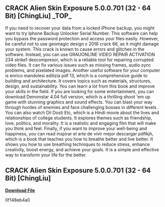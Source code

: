 ## CRACK Alien Skin Exposure 5.0.0.701 (32 - 64 Bit) [ChingLiu] \_TOP\_

  
If you need to recover your data from a locked iPhone backup, you might want to try Iphone Backup Unlocker Serial Number. This software can help you bypass the password protection and access your files easily. However, be careful not to use geomagic design x 2016 crack 66, as it might damage your system. This crack is known to cause errors and glitches in the software. Instead, you can use GRAUONLINE VIDEO REPAIR ACTIVATION 234 strike1 descompresor, which is a reliable tool for repairing corrupted video files. It can fix various issues such as missing frames, audio sync problems, and pixelated images. Another useful software for your computer is enrico mandolesi edilizia pdf 13, which is a comprehensive guide to building and architecture. It covers topics such as materials, structures, design, and sustainability. You can learn a lot from this book and improve your skills in the field. If you are looking for some entertainment, you can download Demonstar 4.04 full version, which is a thrilling shoot 'em up game with stunning graphics and sound effects. You can blast your way through hordes of enemies and face challenging bosses in different levels. You can also watch Dil Dosti Etc, which is a Hindi movie about the lives and relationships of college students. It explores themes such as friendship, love, politics, and morality. It is a realistic and engaging film that will make you think and feel. Finally, if you want to improve your well-being and happiness, you can read inspirar el arte de vivir mejor descargar pdflkjh, which is a book that teaches you how to breathe better and live better. It shows you how to use breathing techniques to reduce stress, enhance creativity, boost energy, and achieve your goals. It is a simple and effective way to transform your life for the better.
 
## CRACK Alien Skin Exposure 5.0.0.701 (32 - 64 Bit) [ChingLiu]


[**Download File**](https://www.google.com/url?q=https%3A%2F%2Fgeags.com%2F2tKAXv&sa=D&sntz=1&usg=AOvVaw3mfTQ-7sZHcx3VJO6Ynuo9)

 0f148eb4a0

